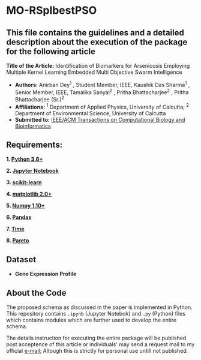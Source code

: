 
# MO-RSplbestPSO

## This file contains the guidelines and a detailed description about the execution of the package for the following article

**Title of the Article:** Identification of Biomarkers for Arsenicosis Employing Multiple Kernel Learning Embedded Multi Objective Swarm Intelligence
- **Authors:** Anirban Dey<sup>1</sup> , Student Member, IEEE, Kaushik Das Sharma<sup>1</sup>  , Senior Member, IEEE, Tamalika Sanyal<sup>2</sup>  , Pritha Bhattacharjee<sup>2</sup>  , Pritha Bhattacharjee (Sr.)<sup>2</sup> 
- **Affiliations:**  <sup>1</sup> Department of Applied Physics, University of Calcutta; <sup>2</sup> Department of Environmental Science, University of Calcutta 
- **Submitted to:** [IEEE/ACM Transactions on Computational Biology and Bioinformatics](https://www.computer.org/csdl/journal/tb)


## Requirements:

**1. [Python 3.6+](https://www.python.org/downloads/release/python-2713/)**

**2. [Jupyter Notebook](https://jupyter.org/)**

**3. [scikit-learn](https://scikit-learn.org/stable/install.html)**

**4. [matplotlib 2.0+](https://matplotlib.org/users/installing.html)**

**5. [Numpy 1.10+](https://pypi.org/project/numpy/)**

**6. [Pandas](https://pandas.pydata.org/)**

**7. [Time](https://docs.python.org/3/library/time.html)**

**8. [Pareto](https://pypi.org/project/pareto/)**




## Dataset
* **Gene Expression Profile**


## About the Code

The proposed schema as discussed in the paper is implemented in Python. This repository contains `.ipynb` (Jupyter Notebok) and `.py` (Python) files which contains modules which are further used to develop the entire schema.   

The details instruction for executing the entire package will be published post acceptence of this article or individuals' may send a request mail to my official [e-mail](mailto:adaphy_rs@caluniv.ac.in); Altough this is strictly for personal use untill not published.  




